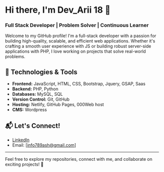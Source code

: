 # Hi there, I'm Dev_Arii 18 👋

### Full Stack Developer | Problem Solver | Continuous Learner

Welcome to my GitHub profile! I'm a full-stack developer with a passion for building high-quality, scalable, and efficient web applications. Whether it's crafting a smooth user experience with JS or building robust server-side applications with PHP, I love working on projects that solve real-world problems.

## 🚀 Technologies & Tools
- **Frontend:** JavaScript, HTML, CSS, Bootstrap, Jquery, GSAP, Saas
- **Backend:** PHP, Python
- **Databases:** MySQL, SQL
- **Version Control:** Git, GitHub
- **Hosting:** Netlify, GitHub Pages, 000Web host
- **CMS:** Wordpress

## 📬 Let's Connect!
- [LinkedIn](your-linkedin-url)
- Email: [info789ash@gmail.com]

---

Feel free to explore my repositories, connect with me, and collaborate on exciting projects! 🚀
